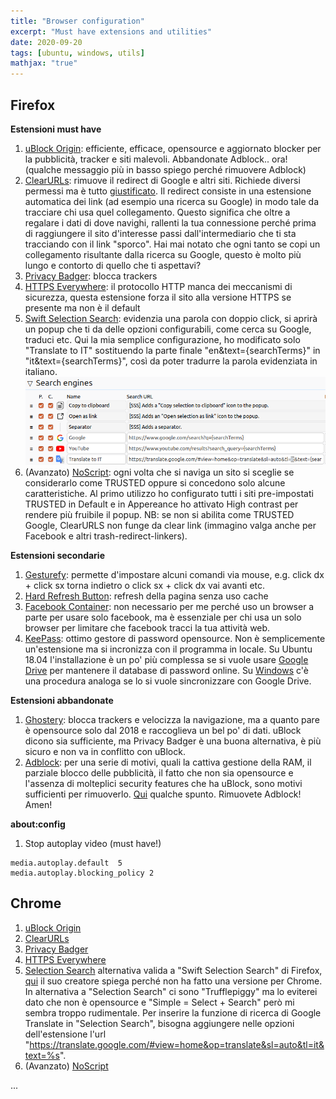 ```yaml
---
title: "Browser configuration"
excerpt: "Must have extensions and utilities"
date: 2020-09-20
tags: [ubuntu, windows, utils]
mathjax: "true"
---
```



## Firefox
**Estensioni must have**  
1. [uBlock Origin](https://addons.mozilla.org/it/firefox/addon/ublock-origin/): efficiente, efficace, opensource e aggiornato blocker per la pubblicità, tracker e siti malevoli. Abbandonate Adblock.. ora! (qualche messaggio più in basso spiego perché rimuovere Adblock)
1. [ClearURLs](https://addons.mozilla.org/it/firefox/addon/clearurls/): rimuove il redirect di Google e altri siti. Richiede diversi permessi ma è tutto [giustificato](https://gitlab.com/KevinRoebert/ClearUrls/-/issues/159). Il redirect consiste in una estensione automatica dei link (ad esempio una ricerca su Google) in modo tale da tracciare chi usa quel collegamento. Questo significa che oltre a regalare i dati di dove navighi, rallenti la tua connessione perché prima di raggiungere il sito d'interesse passi dall'intermediario che ti sta tracciando con il link "sporco". Hai mai notato che ogni tanto se copi un collegamento risultante dalla ricerca su Google, questo è molto più lungo e contorto di quello che ti aspettavi?
1. [Privacy Badger](https://addons.mozilla.org/it/firefox/addon/privacy-badger17/): blocca trackers
1. [HTTPS Everywhere](https://addons.mozilla.org/it/firefox/addon/https-everywhere/): il protocollo HTTP manca dei meccanismi di sicurezza, questa estensione forza il sito alla versione HTTPS se presente ma non è il default
1. [Swift Selection Search](https://addons.mozilla.org/en-US/firefox/addon/swift-selection-search/): evidenzia una parola con doppio click, si aprirà un popup che ti da delle opzioni configurabili, come cerca su Google, traduci etc. Qui la mia semplice configurazione, ho modificato solo "Translate to IT" sostituendo la parte finale "en&text={searchTerms}" in "it&text={searchTerms}", così da poter tradurre la parola evidenziata in italiano.
![png](/assets/images/swift_selection_search.png)
1. (Avanzato) [NoScript](https://addons.mozilla.org/it/firefox/addon/noscript/): ogni volta che si naviga un sito si sceglie se considerarlo come TRUSTED oppure si concedono solo alcune caratteristiche. Al primo utilizzo ho configurato tutti i siti pre-impostati TRUSTED in Default e in Appereance ho attivato High contrast per rendere più fruibile il popup. NB: se non si abilita come TRUSTED Google, ClearURLS non funge da clear link (immagino valga anche per Facebook e altri trash-redirect-linkers).

**Estensioni secondarie**  
1. [Gesturefy](https://addons.mozilla.org/it/firefox/addon/gesturefy): permette d'impostare alcuni comandi via mouse, e.g. click dx + click sx torna indietro o click sx + click dx vai avanti etc.
1. [Hard Refresh Button](https://addons.mozilla.org/it/firefox/addon/hard-refresh-button/): refresh della pagina senza uso cache
1. [Facebook Container](https://addons.mozilla.org/it/firefox/addon/facebook-container/): non necessario per me perché uso un browser a parte per usare solo facebook, ma è essenziale per chi usa un solo browser per limitare che facebook tracci la tua attività web.
1. [KeePass](https://addons.mozilla.org/firefox/addon/keefox/): ottimo gestore di password opensource. Non è semplicemente un'estensione ma si incronizza con il programma in locale. Su Ubuntu 18.04 l'installazione è un po' più complessa se si vuole usare [Google Drive](https://www.albgri.com/ubuntu-software/#keepass-2x) per mantenere il database di password online. Su [Windows](https://www.albgri.com/windows10-software/#keepass-2x) c'è una procedura analoga se lo si vuole sincronizzare con Google Drive.

**Estensioni abbandonate**
1. [Ghostery](https://addons.mozilla.org/it/firefox/addon/ghostery/): blocca trackers e velocizza la navigazione, ma a quanto pare è opensource solo dal 2018 e raccoglieva un bel po' di dati. uBlock dicono sia sufficiente, ma Privacy Badger è una buona alternativa, è più sicuro e non va in conflitto con uBlock.
1. [Adblock](https://addons.mozilla.org/it/firefox/addon/adblock-plus/): per una serie di motivi, quali la cattiva gestione della RAM, il parziale blocco delle pubblicità, il fatto che non sia opensource e l'assenza di molteplici security features che ha uBlock, sono motivi sufficienti per rimuoverlo. [Qui](https://www.reddit.com/r/privacy/comments/9a6v0c/why_is_ublock_origin_better_than_adblock/) qualche spunto. Rimuovete Adblock! Amen!


**about:config**
1. Stop autoplay video (must have!)
```raw
media.autoplay.default	5	
media.autoplay.blocking_policy 2
```


## Chrome
1. [uBlock Origin](https://chrome.google.com/webstore/detail/ublock-origin/cjpalhdlnbpafiamejdnhcphjbkeiagm)
1. [ClearURLs](https://chrome.google.com/webstore/detail/clearurls/lckanjgmijmafbedllaakclkaicjfmnk)
1. [Privacy Badger](https://chrome.google.com/webstore/detail/privacy-badger/pkehgijcmpdhfbdbbnkijodmdjhbjlgp)
1. [HTTPS Everywhere](https://chrome.google.com/webstore/detail/https-everywhere/gcbommkclmclpchllfjekcdonpmejbdp)
1. [Selection Search](https://chrome.google.com/webstore/detail/selection-search/gipnlpdeieaidmmeaichnddnmjmcakoe) alternativa valida a "Swift Selection Search" di Firefox, [qui](https://github.com/CanisLupus/swift-selection-search/issues/148#issuecomment-517942416) il suo creatore spiega perché non ha fatto una versione per Chrome. In alternativa a "Selection Search" ci sono "Trufflepiggy" ma lo eviterei dato che non è opensource e "Simple = Select + Search" però mi sembra troppo rudimentale. Per inserire la funzione di ricerca di Google Translate in "Selection Search", bisogna aggiungere nelle opzioni dell'estensione l'url "https://translate.google.com/#view=home&op=translate&sl=auto&tl=it&text=%s".
1. (Avanzato) [NoScript](https://chrome.google.com/webstore/detail/noscript/doojmbjmlfjjnbmnoijecmcbfeoakpjm)










...
